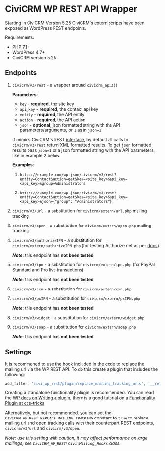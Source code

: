 # CiviCRM WP REST API Wrapper

Starting in CiviCRM Version 5.25 CiviCRM's [extern](https://github.com/civicrm/civicrm-core/tree/master/extern) scripts have been exposed as WordPress REST endpoints.

Requirements:

- PHP 7.1+
- WordPress 4.7+
- CiviCRM version 5.25

## Endpoints

1. `civicrm/v3/rest` - a wrapper around `civicrm_api3()`

    **Parameters**:

    - `key` - **required**, the site key
    - `api_key` - **required**, the contact api key
    - `entity` - **required**, the API entity
    - `action` - **required**, the API action
    - `json` - **optional**, json formatted string with the API parameters/arguments, or `1` as in `json=1`

    It mimics CiviCRM's REST [interface](../interfaces.md), by default all calls to `civicrm/v3/rest` return XML formatted results. To get `json` formatted results pass `json=1` or a json formatted string with the API parameters, like in example 2 below.

    **Examples**:

    1. `https://example.com/wp-json/civicrm/v3/rest?entity=Contact&action=get&key=<site_key>&api_key=<api_key>&group=Administrators`

    2. `https://example.com/wp-json/civicrm/v3/rest?entity=Contact&action=get&key=<site_key>&api_key=<api_key>&json={"group": "Administrators"}`

2. `civicrm/v3/url` - a substitution for `civicrm/extern/url.php` mailing tracking

3. `civicrm/v3/open` - a substitution for `civicrm/extern/open.php` mailing tracking

4. `civicrm/v3/authorizeIPN` - a substitution for `civicrm/extern/authorizeIPN.php` (for testing Authorize.net as per [docs](https://docs.civicrm.org/sysadmin/en/latest/setup/payment-processors/authorize-net/#shell-script-testing-method))

    **_Note_**: this endpoint has **not been tested**

5. `civicrm/v3/ipn` - a substitution for `civicrm/extern/ipn.php` (for PayPal Standard and Pro live transactions)

    **_Note_**: this endpoint has **not been tested**

6. `civicrm/v3/cxn` - a substitution for `civicrm/extern/cxn.php`

7. `civicrm/v3/pxIPN` - a substitution for `civicrm/extern/pxIPN.php`

    **_Note_**: this endpoint has **not been tested**

8. `civicrm/v3/widget` - a substitution for `civicrm/extern/widget.php`

9. `civicrm/v3/soap` - a substitution for `civicrm/extern/soap.php`

    **_Note_**: this endpoint has **not been tested**

## Settings

It is recommened to use the hook included in the code to replace the mailing url via the WP REST API.   To do this create a plugin that includes the following:

```php
add_filter( 'civi_wp_rest/plugin/replace_mailing_tracking_urls', '__return_true' )
```

Creating a standalone functionality plugin is recommended.  You can read the [WP docs on Writing a plugin](https://codex.wordpress.org/Writing_a_Plugin), there is a good tutorial on a [Functionality Plugin at ccs-tricks](https://css-tricks.com/wordpress-functionality-plugins/)

Alternatively, but not recommended. you can set the `CIVICRM_WP_REST_REPLACE_MAILING_TRACKING` constant to `true` to replace mailing url and open tracking calls with their counterpart REST endpoints, `civicrm/v3/url` and `civicrm/v3/open`.

_Note: use this setting with caution, it may affect performance on large mailings, see `CiviCRM_WP_REST\Civi\Mailing_Hooks` class._
